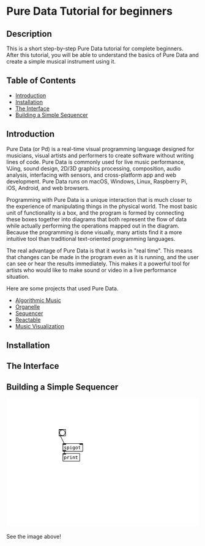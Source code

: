 # Pure Data Tutorial for beginners

## Description
This is a short step-by-step Pure Data tutorial for complete beginners.  
After this tutorial, you will be able to understand the basics of Pure Data and create a simple musical instrument using it.

## Table of Contents
- [Introduction](#introduction)
- [Installation](#installation)
- [The Interface](#the-interface)
- [Building a Simple Sequencer](#building-a-simple-sequencer)

## Introduction
Pure Data (or Pd) is a real-time visual programming language designed for musicians, visual artists and performers to create software without writing lines of code. Pure Data is commonly used for live music performance, VJing, sound design, 2D/3D graphics processing, composition, audio analysis, interfacing with sensors, and cross-platform app and web development. Pure Data runs on macOS, Windows, Linux, Raspberry Pi, iOS, Android, and web browsers.

Programming with Pure Data is a unique interaction that is much closer to the experience of manipulating things in the physical world. The most basic unit of functionality is a box, and the program is formed by connecting these boxes together into diagrams that both represent the flow of data while actually performing the operations mapped out in the diagram. Because the programming is done visually, many artists find it a more intuitive tool than traditional text-oriented programming languages.

The real advantage of Pure Data is that it works in "real time". This means that changes can be made in the program even as it is running, and the user can see or hear the results immediately. This makes it a powerful tool for artists who would like to make sound or video in a live performance situation.

Here are some projects that used Pure Data.

* [Algorithmic Music](https://youtu.be/I9_3CfRm8GE)
* [Organelle](https://youtu.be/DkwYAB6EeFE)
* [Sequencer](https://youtu.be/9Nz0bxwoqQE)
* [Reactable](https://youtu.be/0h-RhyopUmc)
* [Music Visualization](https://youtu.be/U1k44Tr0pu4)

## Installation

## The Interface

## Building a Simple Sequencer



[![Example](Untitled.svg)](#pd-tutorial)



See the image above!
